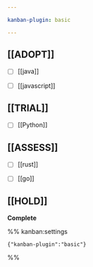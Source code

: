 ```yaml
---

kanban-plugin: basic

---
```


## [[ADOPT]]

- [ ] [[java]]
- [ ] [[javascript]]


## [[TRIAL]]

- [ ] [[Python]]


## [[ASSESS]]

- [ ] [[rust]]
- [ ] [[go]]


## [[HOLD]]

**Complete**




%% kanban:settings
```
{"kanban-plugin":"basic"}
```
%%